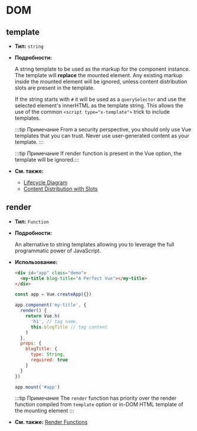 # DOM

## template

- **Тип:** `string`

- **Подробности:**

  A string template to be used as the markup for the component instance. The template will **replace** the mounted element. Any existing markup inside the mounted element will be ignored, unless content distribution slots are present in the template.

  If the string starts with `#` it will be used as a `querySelector` and use the selected element's innerHTML as the template string. This allows the use of the common `<script type="x-template">` trick to include templates.

  :::tip Примечание
  From a security perspective, you should only use Vue templates that you can trust. Never use user-generated content as your template.
  :::

  :::tip Примечание
  If render function is present in the Vue option, the template will be ignored.:::

- **См. также:**
  - [Lifecycle Diagram](../guide/instance.md#lifecycle-diagram)
  - [Content Distribution with Slots](../guide/component-basics.md#content-distribution-with-slots)

## render

- **Тип:** `Function`

- **Подробности:**

  An alternative to string templates allowing you to leverage the full programmatic power of JavaScript.

- **Использование:**

  ```html
  <div id="app" class="demo">
    <my-title blog-title="A Perfect Vue"></my-title>
  </div>
  ```

  ```js
  const app = Vue.createApp({})

  app.component('my-title', {
    render() {
      return Vue.h(
        'h1', // tag name,
        this.blogTitle // tag content
      )
    },
    props: {
      blogTitle: {
        type: String,
        required: true
      }
    }
  })

  app.mount('#app')
  ```

  :::tip Примечание
  The `render` function has priority over the render function compiled from `template` option or in-DOM HTML template of the mounting element
  :::

- **См. также:** [Render Functions](../guide/render-function.md)
